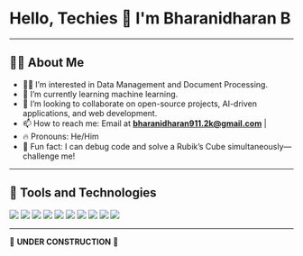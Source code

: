 # Hello, Techies 👋 I'm Bharanidharan B

---

## 🧑‍💻 About Me
- 👨‍💻 I’m interested in Data Management and Document Processing.
- 🧠 I’m currently learning machine learning.
- 💞️ I’m looking to collaborate on open-source projects, AI-driven applications, and web development.
- 📫 How to reach me: Email at **bharanidharan911.2k@gmail.com** |
- 🔥 Pronouns: He/Him
- 🧩 Fun fact: I can debug code and solve a Rubik’s Cube simultaneously—challenge me!

---

## 🚀 Tools and Technologies
<p align="left">
<img src="https://img.shields.io/badge/Flutter-02569B?style=flat&logo=flutter&logoColor=white"/>
<!--<img src="https://img.shields.io/badge/React_Native-61DAFB?style=flat&logo=react&logoColor=black"/>-->
<!--<img src="https://img.shields.io/badge/Java-ED8B00?style=flat&logo=java&logoColor=white"/>-->
<img src="https://img.shields.io/badge/Python-14354C?style=flat&logo=python&logoColor=white"/>
<img src="https://img.shields.io/badge/HTML5-E34F26?style=flat&logo=html5&logoColor=white"/>
<img src="https://img.shields.io/badge/CSS3-1572B6?style=flat&logo=css3&logoColor=white"/>
<img src="https://img.shields.io/badge/Linux-FCC624?style=flat&logo=linux&logoColor=black"/>
<img src="https://img.shields.io/badge/Git-F05032?style=flat&logo=git&logoColor=white"/>
<img src="https://img.shields.io/badge/VS%20Code-007ACC?style=flat&logo=visual-studio-code&logoColor=white"/>
<img src="https://img.shields.io/badge/Google%20Colab-F9AB00?style=flat&logo=googlecolab&logoColor=white"/>
<img src="https://img.shields.io/badge/Machine%20Learning-brightgreen?style=flat&logo=python&logoColor=white"/>
<img src="https://img.shields.io/badge/Research%20Paper-8A2BE2?style=flat&logo=academia&logoColor=white"/>
</p>

---

🚧 **UNDER CONSTRUCTION** 🚧
